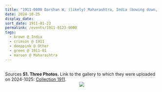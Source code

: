 ```yaml
---
title: "1911-0000 Darśhan W, (likely) Maharashtra, India (bowing down, looking down, white sāṛī with dots, window, touching hands, sofa, blanket)"
date: 2024-10-25
display_date: 
sort_date: 1911-01-23
permalink: /events/1911-0123-0000
tags:
  - brown @ India
  - crimson @ 1911
  - deeppink @ Other
  - green @ 1911-01
  - maroon @ Maharashtra  
---
```


<br>

<wave-list>
  <list-title color="DarkSeaGreen" width="40">Sources</list-title>
  <list-item color="BlanchedAlmond"  width="280"><b>S1. Three Photos.</b> Link to the gallery to which they were uploaded on 2024-1025: <a href="https://eternalmoments.smugmug.com/Collections/Mahipalsingh-Jaisingh-Raul-Collection/1911">Collection 1911</a>.</list-item>
</wave-list>

<div style="text-align: center"><img src="https://pub-bcc3cbe9b1e94ba1ac28915f7a3900fa.r2.dev/1911-0000_Darshan_W_(likely)_Maharashtra_India_(bowing_down_looking_down_white_sari_with_dots_window_touching_hands_sofa_blanket)_01_Crop_1_(Mahipalsingh_Jaisingh_Raul_Collection_scanned_by_Ankit_Khare).jpg


" /></div>